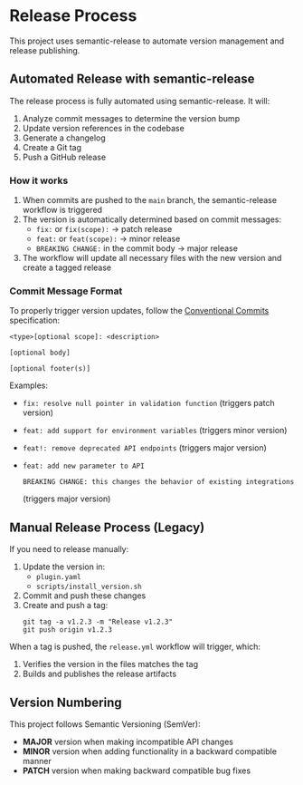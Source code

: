 # Release Process

This project uses semantic-release to automate version management and release publishing.

## Automated Release with semantic-release

The release process is fully automated using semantic-release. It will:

1. Analyze commit messages to determine the version bump
2. Update version references in the codebase
3. Generate a changelog
4. Create a Git tag
5. Push a GitHub release

### How it works

1. When commits are pushed to the `main` branch, the semantic-release workflow is triggered
2. The version is automatically determined based on commit messages:
   - `fix:` or `fix(scope):` → patch release
   - `feat:` or `feat(scope):` → minor release
   - `BREAKING CHANGE:` in the commit body → major release
3. The workflow will update all necessary files with the new version and create a tagged release

### Commit Message Format

To properly trigger version updates, follow the [Conventional Commits](https://www.conventionalcommits.org/) specification:

```
<type>[optional scope]: <description>

[optional body]

[optional footer(s)]
```

Examples:

- `fix: resolve null pointer in validation function` (triggers patch version)
- `feat: add support for environment variables` (triggers minor version)
- `feat!: remove deprecated API endpoints` (triggers major version)
- ```
  feat: add new parameter to API

  BREAKING CHANGE: this changes the behavior of existing integrations
  ```

  (triggers major version)

## Manual Release Process (Legacy)

If you need to release manually:

1. Update the version in:
   - `plugin.yaml`
   - `scripts/install_version.sh`
2. Commit and push these changes
3. Create and push a tag:
   ```
   git tag -a v1.2.3 -m "Release v1.2.3"
   git push origin v1.2.3
   ```

When a tag is pushed, the `release.yml` workflow will trigger, which:

1. Verifies the version in the files matches the tag
2. Builds and publishes the release artifacts

## Version Numbering

This project follows Semantic Versioning (SemVer):

- **MAJOR** version when making incompatible API changes
- **MINOR** version when adding functionality in a backward compatible manner
- **PATCH** version when making backward compatible bug fixes
